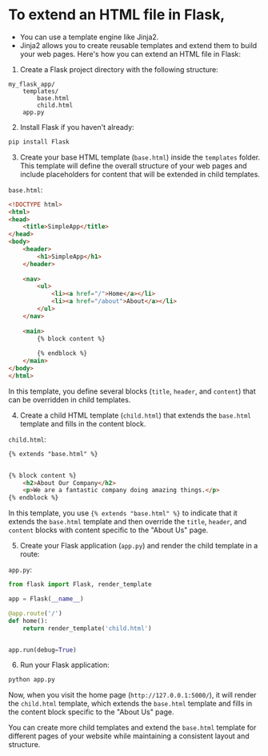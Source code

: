 # To extend an HTML file in Flask, 

* You can use a template engine like Jinja2. 
* Jinja2 allows you to create reusable templates and extend them to build your web pages. Here's how you can extend an HTML file in Flask:

1. Create a Flask project directory with the following structure:

```
my_flask_app/
    templates/
        base.html
        child.html
    app.py
```

2. Install Flask if you haven't already:

```bash
pip install Flask
```

3. Create your base HTML template (`base.html`) inside the `templates` folder. This template will define the overall structure of your web pages and include placeholders for content that will be extended in child templates.

`base.html`:
```html
<!DOCTYPE html>
<html>
<head>
    <title>SimpleApp</title>
</head>
<body>
    <header>
        <h1>SimpleApp</h1>
    </header>
    
    <nav>
        <ul>
            <li><a href="/">Home</a></li>
            <li><a href="/about">About</a></li>
        </ul>
    </nav>
    
    <main>
        {% block content %}
        
        {% endblock %}
    </main>
</body>
</html>
```

In this template, you define several blocks (`title`, `header`, and `content`) that can be overridden in child templates.

4. Create a child HTML template (`child.html`) that extends the `base.html` template and fills in the content block.

`child.html`:
```html
{% extends "base.html" %}


{% block content %}
    <h2>About Our Company</h2>
    <p>We are a fantastic company doing amazing things.</p>
{% endblock %}
```

In this template, you use `{% extends "base.html" %}` to indicate that it extends the `base.html` template and then override the `title`, `header`, and `content` blocks with content specific to the "About Us" page.

5. Create your Flask application (`app.py`) and render the child template in a route:

`app.py`:
```python
from flask import Flask, render_template

app = Flask(__name__)

@app.route('/')
def home():
    return render_template('child.html')


app.run(debug=True)
```

6. Run your Flask application:

```bash
python app.py
```

Now, when you visit the home page (`http://127.0.0.1:5000/`), it will render the `child.html` template, which extends the `base.html` template and fills in the content block specific to the "About Us" page.

You can create more child templates and extend the `base.html` template for different pages of your website while maintaining a consistent layout and structure.
